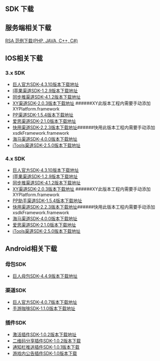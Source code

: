 ## SDK 下载



## 服务端相关下载

[RSA 范例下载(PHP, JAVA, C++, C#)](http://docs.mztgame.com/files/rsa_examples.zip)



## IOS相关下载

### 3.x SDK

* [巨人官方SDK-4.3.10版本下载地址](http://docs.mztgame.com/files/iOS/3.0/ztsdkv3_GA_4.3.10.tar.gz)
* [I苹果渠道SDK-1.2.9版本下载地址](http://docs.mztgame.com/files/iOS/3.0/ztsdkv3_IA_1.2.9.tar.gz)
* [同步推渠道SDK-4.1.2版本下载地址](http://docs.mztgame.com/files/iOS/3.0/tbSDK4.1.2.zip)
* [XY渠道SDK-2.0.3版本下载地址](http://docs.mztgame.com/files/iOS/3.0/ztsdkv3_XY_2.0.3.tar.gz) ######XY此版本工程内需要手动添加XYPlatform.framework
* [PP渠道SDK-1.5.4版本下载地址](http://docs.mztgame.com/files/iOS/3.0/ppSDK1.5.4.zip)
* [爱思渠道SDK-2.1.0版本下载地址](http://docs.mztgame.com/files/iOS/3.0/asSDK2.1.0.zip)
* [快用渠道SDK-2.2.3版本下载地址](http://docs.mztgame.com/files/iOS/3.0/kySDK2.2.3.zip)######快用此版本工程内需要手动添加xsdkFramework.framework
* [海马渠道SDK-4.0.0版本下载地址](http://docs.mztgame.com/files/iOS/3.0/ztsdkv3_HM_4.0.0.tar.gz)
* [iTools渠道SDK-2.5.0版本下载地址](http://docs.mztgame.com/files/iOS/3.0/itSDK2.5.0.zip)

### 4.x SDK

* [巨人官方SDK-4.3.10版本下载地址](http://docs.mztgame.com/files/iOS/4.0/ztsdkv4_GA_4.3.10.tar.gz)
* [I苹果渠道SDK-1.2.9版本下载地址](http://docs.mztgame.com/files/iOS/4.0/ztsdkv4_IA_1.2.9.tar.gz)
* [同步推渠道SDK-4.1.2版本下载地址](http://docs.mztgame.com/files/iOS/4.0/tbSDK4.1.2.zip)
* [XY渠道SDK-2.0.3版本下载地址](http://docs.mztgame.com/files/iOS/4.0/ztsdkv4_XY_2.0.3.tar.gz)
######XY此版本工程内需要手动添加XYPlatform.framework
* [PP助手渠道SDK-1.5.4版本下载地址](http://docs.mztgame.com/files/iOS/4.0/ppSDK1.5.4.zip)
* [快用渠道SDK-2.2.3版本下载地址](http://docs.mztgame.com/files/iOS/4.0/kySDK2.2.3.zip)######快用此版本工程内需要手动添加xsdkFramework.framework
* [海马渠道SDK-4.0.0版本下载地址](http://docs.mztgame.com/files/iOS/4.0/ztsdkv4_HM_4.0.0.tar.gz)
* [爱思渠道SDK-2.1.0版本下载地址](http://docs.mztgame.com/files/iOS/4.0/asSDK2.1.0.zip)
* [iTools渠道SDK-2.5.0版本下载地址](http://docs.mztgame.com/files/iOS/4.0/ztsdkv4_IT_2.5.0.tar.gz)

## Android相关下载

### 母包SDK

* [巨人母包SDK-4.4.9版本下载地址](http://docs.mztgame.com/files/Android/frameworkSDK20150915.zip)

### 渠道SDK

* [巨人官方SDK-4.0.7版本下载地址](http://docs.mztgame.com/files/Android/giantSDK4.0.7.zip)
* [手游咖啡SDK-1.1.0版本下载地址](http://docs.mztgame.com/files/Android/mgcafe_v1.1.0.zip)

### 插件SDK

* [激活插件SDK-1.0.2版本下载地址](http://docs.mztgame.com/files/Android/plugin/ActivePluginSDKv1.0.2.zip)
* [二维码分享插件SDK-1.0.2版本下载](http://docs.mztgame.com/files/Android/plugin/ztpromotecode_v1.0.2.zip)
* [通知栏推送插件SDK-1.0.1版本下载](http://docs.mztgame.com/files/Android/plugin/push_on_barSDK_v1.0.1.zip)
* [游戏内公告插件SDK-1.0版本下载](http://docs.mztgame.com/files/Android/plugin/inapppushSDK1.0.zip)
